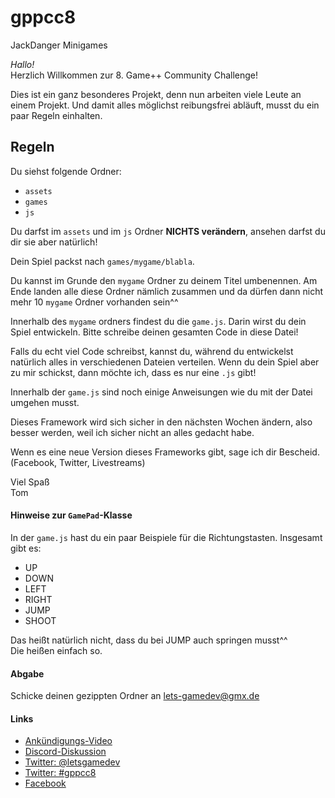 # gppcc8
JackDanger Minigames

*Hallo!*  
Herzlich Willkommen zur 8. Game++ Community Challenge!

Dies ist ein ganz besonderes Projekt, denn nun arbeiten viele Leute an einem Projekt. Und damit alles möglichst reibungsfrei abläuft, musst du ein paar Regeln einhalten.

## Regeln
Du siehst folgende Ordner:  
* `assets`
* `games`
* `js`

Du darfst im `assets` und im `js` Ordner **NICHTS verändern**, ansehen darfst du dir sie aber natürlich!

Dein Spiel packst nach `games/mygame/blabla`.  

Du kannst im Grunde den `mygame` Ordner zu deinem Titel umbenennen. 
Am Ende landen alle diese Ordner nämlich zusammen und da dürfen dann nicht mehr 10 `mygame` Ordner vorhanden sein^^

Innerhalb des `mygame` ordners findest du die `game.js`.
Darin wirst du dein Spiel entwickeln.
Bitte schreibe deinen gesamten Code in diese Datei!

Falls du echt viel Code schreibst, kannst du, während du entwickelst natürlich alles in verschiedenen Dateien verteilen.
Wenn du dein Spiel aber zu mir schickst, dann möchte ich, dass es nur eine `.js` gibt!

Innerhalb der `game.js` sind noch einige Anweisungen wie du mit der Datei umgehen musst.

Dieses Framework wird sich sicher in den nächsten Wochen ändern, also besser werden, weil ich sicher nicht an alles gedacht habe.

Wenn es eine neue Version dieses Frameworks gibt, sage ich dir Bescheid. (Facebook, Twitter, Livestreams)

Viel Spaß  
Tom

#### Hinweise zur `GamePad`-Klasse
In der `game.js` hast du ein paar Beispiele für die Richtungstasten.
Insgesamt gibt es:
* UP
* DOWN
* LEFT
* RIGHT
* JUMP
* SHOOT

Das heißt natürlich nicht, dass du bei JUMP auch springen musst^^  
Die heißen einfach so.

#### Abgabe
Schicke deinen gezippten Ordner an lets-gamedev@gmx.de

#### Links
* [Ankündigungs-Video](https://www.youtube.com/watch?v=0qZz1ciRj9s)
* [Discord-Diskussion](https://discordapp.com/channels/154224428404834304/154224733435461632)
* [Twitter: @letsgamedev](https://twitter.com/letsgamedev)
* [Twitter: #gppcc8](https://twitter.com/search?src=typd&q=%23gppcc8)
* [Facebook](https://www.facebook.com/LetsGameDev/)
